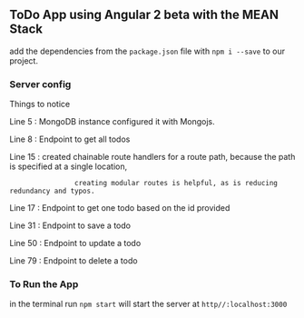 ## ToDo App using Angular 2 beta with the MEAN Stack

add the dependencies from the `package.json` file with `npm i --save` to our project.

### Server config
Things to notice

Line 5 :  MongoDB instance configured it with Mongojs.

Line 8 :  Endpoint to get all todos

Line 15 : created chainable route handlers for a route path, because the path is specified at a single location,

					creating modular routes is helpful, as is reducing redundancy and typos.

Line 17 : Endpoint to get one todo based on the id provided

Line 31 : Endpoint to save a todo

Line 50 : Endpoint to update a todo

Line 79 : Endpoint to delete a todo

### To Run the App

in the terminal run `npm start` will start the server at `http//:localhost:3000`
